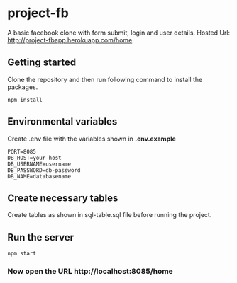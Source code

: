 # project-fb
A basic facebook clone with form submit, login and user details.
Hosted Url: http://project-fbapp.herokuapp.com/home

## Getting started
Clone the repository and then run following command to install the packages.
``` 
npm install
```

## Environmental variables
Create .env file with the variables shown in **.env.example**
 ```
 PORT=8085
 DB_HOST=your-host
 DB_USERNAME=username
 DB_PASSWORD=db-password
 DB_NAME=databasename
 ```
 
 ## Create necessary tables
Create tables as shown in sql-table.sql file before running the project.

## Run the server
``` 
npm start
```

### Now open the URL  http://localhost:8085/home



